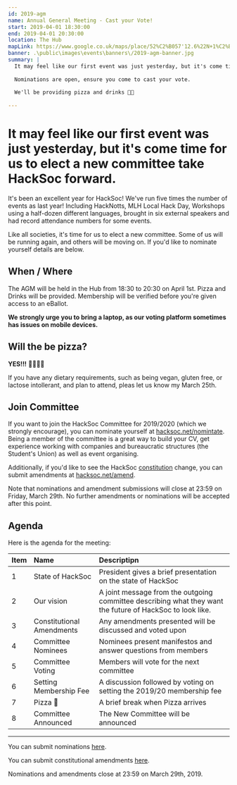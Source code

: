 ```yaml
---
id: 2019-agm
name: Annual General Meeting - Cast your Vote!
start: 2019-04-01 18:30:00
end: 2019-04-01 20:30:00
location: The Hub
mapLink: https://www.google.co.uk/maps/place/52%C2%B057'12.6%22N+1%C2%B011'14.1%22W/@52.953488,-1.1877845,17.15z/data=!3m1!4b1!4m6!3m5!1s0x0:0x0!7e2!8m2!3d52.9534883!4d-1.1872358
banner: .\public\images\events\banners\/2019-agm-banner.jpg
summary: |
  It may feel like our first event was just yesterday, but it's come time for us to elect a new committee take HackSoc forward.
  
  Nominations are open, ensure you come to cast your vote.
  
  We'll be providing pizza and drinks 🍕🥤
  
---
```


# It may feel like our first event was just yesterday, but it's come time for us to elect a new committee take HackSoc forward.

It's been an excellent year for HackSoc! We've run five times the number of events as last year! Including HackNotts, MLH Local Hack Day, Workshops using a half-dozen different languages, brought in six external speakers and had record attendance numbers for some events.

Like all societies, it's time for us to elect a new committee. Some of us will be running again, and others will be moving on. If you'd like to nominate yourself details are below.


## When / Where

The AGM will be held in the Hub from 18:30 to 20:30 on April 1st. Pizza and Drinks will be provided. Membership will be verified before you're given access to an eBallot.

**We strongly urge you to bring a laptop, as our voting platform sometimes has issues on mobile devices.**

## Will the be pizza?
**YES!!!** 🍕🍕🍕🍕

If you have any dietary requirements, such as being vegan, gluten free, or lactose intollerant, and plan to attend, pleas let us know my March 25th.

## Join Committee

If you want to join the HackSoc Committee for 2019/2020 (which we strongly encourage), you can nominate yourself at [hacksoc.net/nomintate](https://hacksoc.net/nominate). Being a member of the committee is a great way to build your CV, get experience working with companies and bureaucratic structures (the Student's Union) as well as event organising.

Additionally, if you'd like to see the HackSoc [constitution](https://hacksoc.net/constitution) change, you can submit amendments at [hacksoc.net/amend](https://hacksoc.net/amend).

Note that nominations and amendment submissions will close at 23:59 on Friday, March 29th. No further amendments or nominations will be accepted after this point.

## Agenda

Here is the agenda for the meeting:

| Item | Name                       | Descriptipn        |
|------| :-------------------------|:-------------------|
| 1    | State of HackSoc | President gives a brief presentation on the state of HackSoc |
| 2    | Our vision | A joint message from the outgoing committee describing what they want the future of HackSoc to look like. |
| 3    | Constitutional Amendments | Any amendments presented will be discussed and voted upon |
| 4    | Committee Nominees | Nominees present manifestos and answer questions from members |
| 5    | Committee Voting | Members will vote for the next committee |
| 6    | Setting Membership Fee | A discussion followed by voting on setting the 2019/20 membership fee |
| 7    | Pizza 🍕 | A brief break when Pizza arrives |
| 8    | Committee Announced | The New Committee will be announced |

--------

You can submit nominations [here](https://hacksoc.net/nominate).

You can submit constitutional amendments [here](https://hacksoc.net/amend).

Nominations and amendments close at 23:59 on March 29th, 2019.
